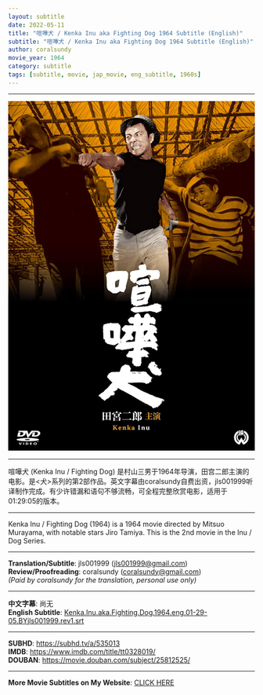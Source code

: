 ```yaml
---
layout: subtitle
date: 2022-05-11
title: "喧嘩犬 / Kenka Inu aka Fighting Dog 1964 Subtitle (English)"
subtitle: "喧嘩犬 / Kenka Inu aka Fighting Dog 1964 Subtitle (English)"
author: coralsundy
movie_year: 1964
category: subtitle
tags: [subtitle, movie, jap_movie, eng_subtitle, 1960s]
---
```


------

<img src="../assets/tt0328019.jpg" alt="tt0328019_cover_art" />

------

喧嘩犬 (Kenka Inu / Fighting Dog) 是村山三男于1964年导演，田宫二郎主演的电影。是<犬>系列的第2部作品。英文字幕由coralsundy自费出资，jls001999听译制作完成。有少许错漏和语句不够流畅，可全程完整欣赏电影，适用于01:29:05的版本。


------

Kenka Inu / Fighting Dog (1964) is a 1964 movie directed by Mitsuo Murayama, with notable stars Jiro Tamiya. This is the 2nd movie in the Inu / Dog Series.

------

**Translation/Subtitle**: jls001999 (jls001999@gmail.com)<br>
**Review/Proofreading**: coralsundy (coralsundy@gmail.com)<br>
*(Paid by coralsundy for the translation, personal use only)*

------

**中文字幕**: 尚无<br>
**English Subtitle**: [Kenka.Inu.aka.Fighting.Dog.1964.eng.01-29-05.BYjls001999.rev1.srt](../subtitles/Kenka.Inu.aka.Fighting.Dog.1964.eng.01-29-05.BYjls001999.rev1.srt)

------

**SUBHD**: <https://subhd.tv/a/535013><br>
**IMDB**: <https://www.imdb.com/title/tt0328019/><br>
**DOUBAN**: <https://movie.douban.com/subject/25812525/>

------

**More Movie Subtitles on My Website**: <a href='{% post_url 2021-01-10-subtitles-summary-list %}'>CLICK HERE</a>


